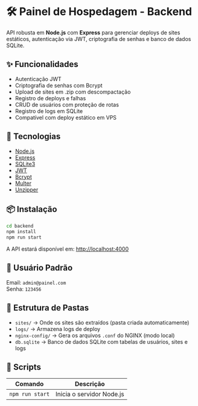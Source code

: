 # 🛠️ Painel de Hospedagem - Backend

API robusta em **Node.js** com **Express** para gerenciar deploys de sites estáticos, autenticação via JWT, criptografia de senhas e banco de dados SQLite.

## ✨ Funcionalidades

- Autenticação JWT
- Criptografia de senhas com Bcrypt
- Upload de sites em .zip com descompactação
- Registro de deploys e falhas
- CRUD de usuários com proteção de rotas
- Registro de logs em SQLite
- Compatível com deploy estático em VPS

## 🚀 Tecnologias

- [Node.js](https://nodejs.org/)
- [Express](https://expressjs.com/)
- [SQLite3](https://www.sqlite.org/)
- [JWT](https://jwt.io/)
- [Bcrypt](https://github.com/kelektiv/node.bcrypt.js)
- [Multer](https://github.com/expressjs/multer)
- [Unzipper](https://www.npmjs.com/package/unzipper)

## 📦 Instalação

```bash
cd backend
npm install
npm run start
```

A API estará disponível em: [http://localhost:4000](http://localhost:4000)

## 🔐 Usuário Padrão

Email: `admin@painel.com`  
Senha: `123456`

## 📁 Estrutura de Pastas

- `sites/` → Onde os sites são extraídos (pasta criada automaticamente)
- `logs/` → Armazena logs de deploy
- `nginx-config/` → Gera os arquivos `.conf` do NGINX (modo local)
- `db.sqlite` → Banco de dados SQLite com tabelas de usuários, sites e logs

## 📝 Scripts

| Comando        | Descrição             |
|----------------|------------------------|
| `npm run start` | Inicia o servidor Node.js |